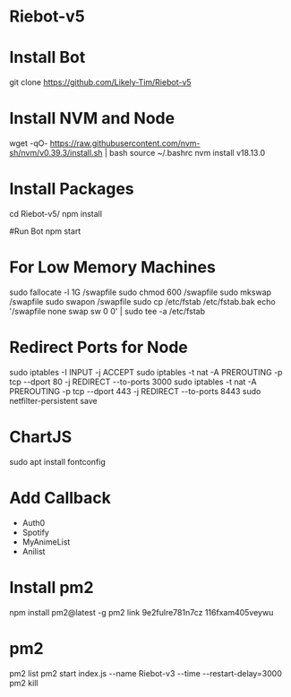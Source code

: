 # Riebot-v5

# Install Bot

git clone https://github.com/Likely-Tim/Riebot-v5

# Install NVM and Node

wget -qO- https://raw.githubusercontent.com/nvm-sh/nvm/v0.39.3/install.sh | bash
source ~/.bashrc
nvm install v18.13.0

# Install Packages

cd Riebot-v5/
npm install

#Run Bot
npm start

# For Low Memory Machines

sudo fallocate -l 1G /swapfile
sudo chmod 600 /swapfile
sudo mkswap /swapfile
sudo swapon /swapfile
sudo cp /etc/fstab /etc/fstab.bak
echo '/swapfile none swap sw 0 0' | sudo tee -a /etc/fstab

# Redirect Ports for Node

sudo iptables -I INPUT -j ACCEPT
sudo iptables -t nat -A PREROUTING -p tcp --dport 80 -j REDIRECT --to-ports 3000
sudo iptables -t nat -A PREROUTING -p tcp --dport 443 -j REDIRECT --to-ports 8443
sudo netfilter-persistent save

# ChartJS

sudo apt install fontconfig

# Add Callback

- Auth0
- Spotify
- MyAnimeList
- Anilist

# Install pm2

npm install pm2@latest -g
pm2 link 9e2fulre781n7cz 116fxam405veywu

# pm2

pm2 list
pm2 start index.js --name Riebot-v3 --time --restart-delay=3000
pm2 kill
